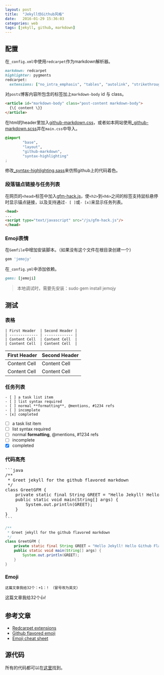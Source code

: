 ```yaml
---
layout: post
title:  "Jekyll仿Github风格"
date:   2016-01-29 15:36:03
categories: web
tags: [jekyll, github, markdown]
---
```


## 配置

在`_config.xml`中使用`redcarpet`作为markdown解析器。

```ruby
markdown: redcarpet
highlighter: pygments
redcarpet:
  extensions: ["no_intra_emphasis", "tables", "autolink", "strikethrough", "fenced_code_blocks", "with_toc_data"]
```

对`posts`博客内容所包含的标签加上`markdown-body` id 与 class。

```html
<article id="markdown-body" class="post-content markdown-body">
  {\{ content \}}
</article>
```

在html的header里加入[github-markdown.css][gfm-css]，或者如本网站使用[_github-markdown.scss][gfm-scss]并在`main.css`中导入。

```css
@import
        "base",
        "layout",
        "github-markdown",
        "syntax-highlighting"
;
```

修改[_syntax-highlighting.sass][gfm-hl]来仿照github上的代码着色。

### 段落锚点链接与任务列表

在网页的`<head>`标签中加入[gfm-hack.js][gfm-hack]，使`<h2>`到`<h6>`之间的标签支持鼠标悬停时显示锚点链接，以及支持通过`- [ ]`或`- [x]`来显示任务列表。

```html
<head>
...
<script type="text/javascript" src="/js/gfm-hack.js"/>
</head>
```

### Emoji表情

在`Gemfile`中增加安装脚本。（如果没有这个文件在根目录创建一个）

```ruby
gem 'jemojy'
```

在`_config.yml`中添加依赖。

```ruby
gems: [jemoji]
```

> 本地调试时，需要先安装：sudo gem install jemojy

## 测试

### 表格

```
| First Header  | Second Header |
| ------------- | ------------- |
| Content Cell  | Content Cell  |
| Content Cell  | Content Cell  |
```

| First Header  | Second Header |
| ------------- | ------------- |
| Content Cell  | Content Cell  |
| Content Cell  | Content Cell  |

### 任务列表

```
- [ ] a task list item
- [ ] list syntax required
- [ ] normal **formatting**, @mentions, #1234 refs
- [ ] incomplete
- [x] completed
```

- [ ] a task list item
- [ ] list syntax required
- [ ] normal **formatting**, @mentions, #1234 refs
- [ ] incomplete
- [x] completed

### 代码高亮

<pre>
```java
/**
 * Greet jekyll for the github flavored markdown
 */
class GreetGFM {
    private static final String GREET = "Hello Jekyll! Hello Github Flavored Markdown!";
    public static void main(String[] args) {
        System.out.println(GREET);
    }
}
```
</pre>

```java
/**
 * Greet jekyll for the github flavored markdown
 */
class GreetGFM {
    private static final String GREET = "Hello Jekyll! Hello Github Flavored Markdown!";
    public static void main(String[] args) {
        System.out.println(GREET);
    }
}
```

### Emoji

```
这篇文章我给32个：+1：! （冒号改为英文）
```

这篇文章我给32个:+1:!

## 参考文章

* [Redcarpet extensions](https://george-hawkins.github.io/basic-gfm-jekyll/redcarpet-extensions.html)
* [Github flavored emoji](https://github.com/jekyll/jemoji)
* [Emoji cheat sheet](http://www.emoji-cheat-sheet.com)

## 源代码

所有的代码都可以在[这里](https://github.com/galenlin/galenlin.github.io)找到。

[gfm-css]: https://github.com/sindresorhus/github-markdown-css
[gfm-scss]: https://github.com/galenlin/galenlin.github.io/blob/master/_sass/_github-markdown.scss
[gfm-hl]: https://github.com/galenlin/galenlin.github.io/blob/master/_sass/_syntax-highlighting.scss
[gfm-hack]: https://github.com/galenlin/galenlin.github.io/blob/master/js/gfm-hack.js
